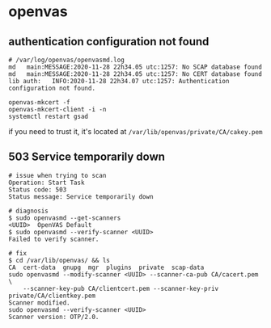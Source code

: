 # openvas

## authentication configuration not found

    # /var/log/openvas/openvasmd.log
    md   main:MESSAGE:2020-11-28 22h34.05 utc:1257: No SCAP database found
    md   main:MESSAGE:2020-11-28 22h34.05 utc:1257: No CERT database found
    lib auth:   INFO:2020-11-28 22h34.07 utc:1257: Authentication configuration not found.

    openvas-mkcert -f
    openvas-mkcert-client -i -n
    systemctl restart gsad

if you need to trust it, it's located at ```/var/lib/openvas/private/CA/cakey.pem```

## 503 Service temporarily down

    # issue when trying to scan
    Operation: Start Task
    Status code: 503
    Status message: Service temporarily down

    # diagnosis
    $ sudo openvasmd --get-scanners
    <UUID>  OpenVAS Default
    $ sudo openvasmd --verify-scanner <UUID>
    Failed to verify scanner.

    # fix
    $ cd /var/lib/openvas/ && ls
    CA  cert-data  gnupg  mgr  plugins  private  scap-data
    sudo openvasmd --modify-scanner <UUID> --scanner-ca-pub CA/cacert.pem \
        --scanner-key-pub CA/clientcert.pem --scanner-key-priv private/CA/clientkey.pem
    Scanner modified.
    sudo openvasmd --verify-scanner <UUID>
    Scanner version: OTP/2.0.

